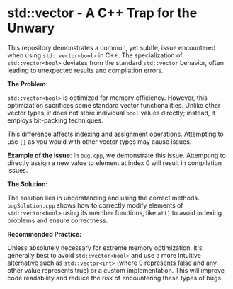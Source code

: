 # std::vector<bool> - A C++ Trap for the Unwary

This repository demonstrates a common, yet subtle, issue encountered when using `std::vector<bool>` in C++.  The specialization of `std::vector<bool>` deviates from the standard `std::vector` behavior, often leading to unexpected results and compilation errors.

**The Problem:**

`std::vector<bool>` is optimized for memory efficiency.  However, this optimization sacrifices some standard vector functionalities.  Unlike other vector types, it does not store individual `bool` values directly; instead, it employs bit-packing techniques.

This difference affects indexing and assignment operations.  Attempting to use `[]` as you would with other vector types may cause issues. 

**Example of the issue**: In `bug.cpp`, we demonstrate this issue.  Attempting to directly assign a new value to element at index 0 will result in compilation issues.

**The Solution:**

The solution lies in understanding and using the correct methods. `bugSolution.cpp` shows how to correctly modify elements of `std::vector<bool>` using its member functions,  like `at()` to avoid indexing problems and ensure correctness.

**Recommended Practice:**

Unless absolutely necessary for extreme memory optimization, it's generally best to avoid `std::vector<bool>` and use a more intuitive alternative such as `std::vector<int>` (where 0 represents false and any other value represents true) or a custom implementation. This will improve code readability and reduce the risk of encountering these types of bugs.